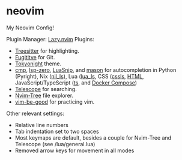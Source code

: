 # neovim
My Neovim Config!

Plugin Manager: [Lazy.nvim](https://github.com/folke/lazy.nvim)
Plugins:
- [Treesitter](https://github.com/nvim-treesitter/nvim-treesitter) for highlighting.
- [Fugititve](https://github.com/tpope/vim-fugitive) for Git.
- [Tokyonight](https://github.com/folke/tokyonight.nvim) theme.
- [cmp](https://github.com/hrsh7th/nvim-cmp), [lsp-zero](https://github.com/VonHeikemen/lsp-zero.nvim), [LuaSnip](L3MON4D3/LuaSnip), and [mason](https://github.com/williamboman/mason.nvim) for autocompletion in Python (Pyright), Nix ([nil_ls](https://github.com/oxalica/nil)), Lua ([lua_ls](https://github.com/LuaLS/lua-language-server), CSS ([cssls](https://github.com/neovim/nvim-lspconfig/blob/master/doc/configs.md#cssls), [HTML](https://github.com/neovim/nvim-lspconfig/blob/master/doc/configs.md#html), JavaScript/TypeScript ([ts](https://github.com/neovim/nvim-lspconfig/blob/master/doc/configs.md#ts_ls), and [Docker Compose](https://github.com/microsoft/compose-language-service))
- [Telescope](https://github.com/nvim-telescope/telescope.nvim) for searching.
- [Nvim-Tree](https://github.com/nvim-tree/nvim-tree.lua) file explorer.
- [vim-be-good](https://github.com/ThePrimeagen/vim-be-good) for practicing vim.

Other relevant settings:
- Relative line numbers
- Tab indentation set to two spaces
- Most keymaps are default, besides a couple for Nvim-Tree and Telescope (see /lua/general.lua)
- Removed arrow keys for movement in all modes
